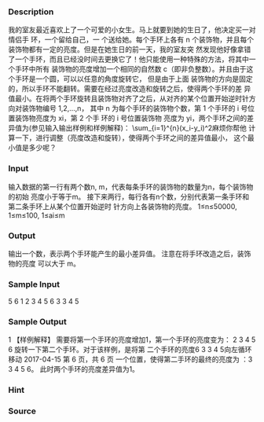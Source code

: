 
### Description
我的室友最近喜欢上了一个可爱的小女生。马上就要到她的生日了，他决定买一对情侣手 环，一个留给自己，一
个送给她。每个手环上各有 n 个装饰物，并且每个装饰物都有一定的亮度。但是在她生日的前一天，我的室友突
然发现他好像拿错了一个手环，而且已经没时间去更换它了！他只能使用一种特殊的方法，将其中一个手环中所有
装饰物的亮度增加一个相同的自然数 c（即非负整数）。并且由于这个手环是一个圆，可以以任意的角度旋转它，
但是由于上面 装饰物的方向是固定的，所以手环不能翻转。需要在经过亮度改造和旋转之后，使得两个手环的差
异值最小。在将两个手环旋转且装饰物对齐了之后，从对齐的某个位置开始逆时针方向对装饰物编号 1,2,…,n，
其中 n 为每个手环的装饰物个数，第 1 个手环的 i 号位置装饰物亮度为 xi，第 2 个手 环的 i 号位置装饰物
亮度为 yi，两个手环之间的差异值为(参见输入输出样例和样例解释)： \sum_{i=1}^{n}(x_i-y_i)^2麻烦你帮他
计算一下，进行调整（亮度改造和旋转），使得两个手环之间的差异值最小， 这个最小值是多少呢？
### Input
输入数据的第一行有两个数n, m，代表每条手环的装饰物的数量为n，每个装饰物的初始 亮度小于等于m。
接下来两行，每行各有n个数，分别代表第一条手环和第二条手环上从某个位置开始逆时 针方向上各装饰物的亮度。
1≤n≤50000, 1≤m≤100, 1≤ai≤m
### Output
输出一个数，表示两个手环能产生的最小差异值。
注意在将手环改造之后，装饰物的亮度 可以大于 m。
### Sample Input
5 6
1 2 3 4 5
6 3 3 4 5
### Sample Output
1
【样例解释】
需要将第一个手环的亮度增加1，第一个手环的亮度变为： 2 3 4 5 6 旋转一下第二个手环。对于该样例，是将第
二个手环的亮度6 3 3 4 5向左循环移动 2017-04-15 第 6 页，共 6 页 一个位置，使得第二手环的最终的亮度为
：3 3 4 5 6。 此时两个手环的亮度差异值为1。

### Hint

### Source
